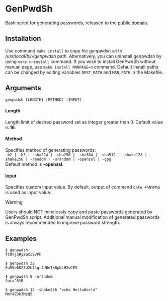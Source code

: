 # GenPwdSh

Bash script for generating passwords, released to the [public domain](LICENSE).

## Installation
Use command ```make install``` to copy file *genpwdsh.sh* to */usr/local/bin/genpwdsh* path. Alternatively, you can uninstall genpwdsh by using ```make uninstall``` command. If you wish to install GenPwdSh without manual page, use ```make install MANPAGE=n``` command. Default install paths can be changed by editing variables ```DEST_PATH``` and ```MAN_PATH``` in the Makefile. 

## Arguments
```genpwdsh [LENGTH] [METHOD] [INPUT]```

#### Length
Length limit of desired password set as integer greater than 0. Default value is **16**.</br>
#### Method
Specifies method of generating passwords:</br>
```-b2 | -b3 | -sha224 | -sha256 | -sha384 | -sha512 | -shake128 | -shake256 | -random | -urandom | -openssl | -gpg```</br>
Default method is **-openssl**.
#### Input
Specifies custom input value. By default, output of command ```date +%N%M%S``` is used as input value.

> [!WARNING]  
> Users should NOT mindlessly copy and paste passwords generated by GenPwdSh script. Additional manual modification of generated passwords is always recommended to improve password strength.

## Examples
```
$ genpwdsh
Tt0Yj3RySbXsSVPh
```

```
$ genpwdsh 32
Ea55e6KZZd2bf4grJUBeIk8pNLH2wCES
```

```
$ genpwdsh 8 -urandom
Sura^6%R
```

```
$ genpwdsh 12 -shake256 "echo HelloWorld"
MmY4ZDk3MzQ5
```
